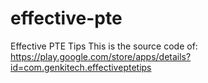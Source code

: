 # effective-pte
Effective PTE Tips
This is the source code of:
https://play.google.com/store/apps/details?id=com.genkitech.effectiveptetips
